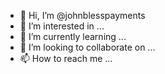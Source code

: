 - 👋 Hi, I’m @johnblesspayments
- 👀 I’m interested in ...
- 🌱 I’m currently learning ...
- 💞️ I’m looking to collaborate on ...
- 📫 How to reach me ...

<!---
johnblesspayments/johnblesspayments is a ✨ special ✨ repository because its `README.md` (this file) appears on your GitHub profile.
You can click the Preview link to take a look at your changes.
--->
